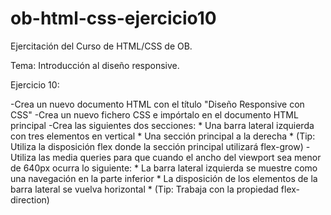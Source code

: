 # ob-html-css-ejercicio10

Ejercitación del Curso de HTML/CSS de OB.

Tema: Introducción al diseño responsive.

Ejercicio 10:

-Crea un nuevo documento HTML con el título "Diseño Responsive con CSS"
-Crea un nuevo fichero CSS e impórtalo en el documento HTML principal
-Crea las siguientes dos secciones:
    * Una barra lateral izquierda con tres elementos en vertical
    * Una sección principal a la derecha
    * (Tip: Utiliza la disposición flex donde la sección principal utilizará flex-grow)
-Utiliza las media queries para que cuando el ancho del viewport sea menor de 640px ocurra lo siguiente:
    * La barra lateral izquierda se muestre como una navegación en la parte inferior
    * La disposición de los elementos de la barra lateral se vuelva horizontal
    * (Tip: Trabaja con la propiedad flex-direction)